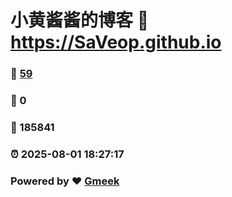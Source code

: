 # 小黄酱酱的博客 :link: https://SaVeop.github.io 
### :page_facing_up: [59](https://SaVeop.github.io/tag.html) 
### :speech_balloon: 0 
### :hibiscus: 185841 
### :alarm_clock: 2025-08-01 18:27:17 
### Powered by :heart: [Gmeek](https://github.com/Meekdai/Gmeek)
